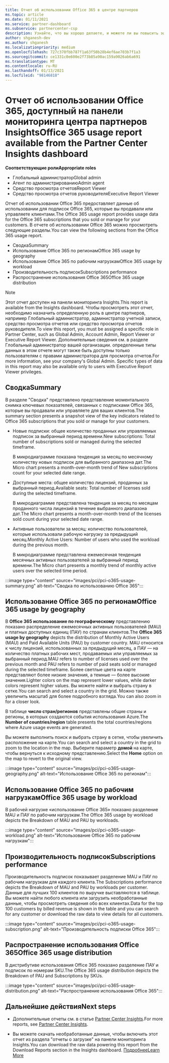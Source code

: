 ```yaml
---
title: Отчет об использовании Office 365 в центре партнеров
ms.topic: article
ms.date: 01/11/2021
ms.service: partner-dashboard
ms.subservice: partnercenter-csp
description: Узнайте, что вы хорошо делаете, и можете ли вы повысить эффективность использования подписок Office 365, которые вы продаете клиентам или управляете ими.
author: shganesh-dev
ms.author: shganesh
ms.localizationpriority: medium
ms.openlocfilehash: 727c370fbb787f1a63f50b28b4ef6ae703b7f1a3
ms.sourcegitcommit: ce1331c0e600e2f73b85a90ac159a9026ab6a691
ms.translationtype: MT
ms.contentlocale: ru-RU
ms.lasthandoff: 01/13/2021
ms.locfileid: "98146818"
---
```

# <a name="office-365-usage-report-available-from-the-partner-center-insights-dashboard"></a><span data-ttu-id="5cda6-103">Отчет об использовании Office 365, доступный на панели мониторинга центра партнеров Insights</span><span class="sxs-lookup"><span data-stu-id="5cda6-103">Office 365 usage report available from the Partner Center Insights dashboard</span></span>

<span data-ttu-id="5cda6-104">**Соответствующие роли**</span><span class="sxs-lookup"><span data-stu-id="5cda6-104">**Appropriate roles**</span></span>
- <span data-ttu-id="5cda6-105">Глобальный администратор</span><span class="sxs-lookup"><span data-stu-id="5cda6-105">Global admin</span></span>
- <span data-ttu-id="5cda6-106">Агент по администрированию</span><span class="sxs-lookup"><span data-stu-id="5cda6-106">Admin agent</span></span>
- <span data-ttu-id="5cda6-107">Средство просмотра отчетов</span><span class="sxs-lookup"><span data-stu-id="5cda6-107">Report Viewer</span></span>
- <span data-ttu-id="5cda6-108">Средство просмотра отчетов руководителя</span><span class="sxs-lookup"><span data-stu-id="5cda6-108">Executive Report Viewer</span></span>

<span data-ttu-id="5cda6-109">Отчет об использовании Office 365 предоставляет данные об использовании для подписок Office 365, которые вы продавали или управляете клиентами.</span><span class="sxs-lookup"><span data-stu-id="5cda6-109">The Office 365 usage report provides usage data for the Office 365 subscriptions that you sold or manage for your customers.</span></span> <span data-ttu-id="5cda6-110">В отчете об использовании Office 365 можно просмотреть следующие разделы.</span><span class="sxs-lookup"><span data-stu-id="5cda6-110">You can view the following sections from the Office 365 usage report.</span></span>

- <span data-ttu-id="5cda6-111">Сводка</span><span class="sxs-lookup"><span data-stu-id="5cda6-111">Summary</span></span>
- <span data-ttu-id="5cda6-112">Использование Office 365 по регионам</span><span class="sxs-lookup"><span data-stu-id="5cda6-112">Office 365 usage by geography</span></span>
- <span data-ttu-id="5cda6-113">Использование Office 365 по рабочим нагрузкам</span><span class="sxs-lookup"><span data-stu-id="5cda6-113">Office 365 usage by workload</span></span>
- <span data-ttu-id="5cda6-114">Производительность подписок</span><span class="sxs-lookup"><span data-stu-id="5cda6-114">Subscriptions performance</span></span>
- <span data-ttu-id="5cda6-115">Распространение использования Office 365</span><span class="sxs-lookup"><span data-stu-id="5cda6-115">Office 365 usage distribution</span></span>

 > [!NOTE]
 > <span data-ttu-id="5cda6-116">Этот отчет доступен на панели мониторинга Insights.</span><span class="sxs-lookup"><span data-stu-id="5cda6-116">This report is available from the Insights dashboard.</span></span> <span data-ttu-id="5cda6-117">Чтобы просмотреть этот отчет, необходимо назначить определенную роль в центре партнеров, например Глобальный администратор, администратор учетной записи, средство просмотра отчетов или средство просмотра отчетов руководителя.</span><span class="sxs-lookup"><span data-stu-id="5cda6-117">To view this report, you must be assigned a specific role in Partner Center, such as Global Admin, Account Admin, Report Viewer or Executive Report Viewer.</span></span> <span data-ttu-id="5cda6-118">Дополнительные сведения см. в разделе Глобальный администратор вашей организации. определенные типы данных в этом отчете могут также быть доступны только пользователям с правами администратора для просмотра отчетов.</span><span class="sxs-lookup"><span data-stu-id="5cda6-118">For more information, see your company's Global Admin. Specific types of data in this report may also be available only to users with Executive Report Viewer privileges.</span></span>

## <a name="summary"></a><span data-ttu-id="5cda6-119">Сводка</span><span class="sxs-lookup"><span data-stu-id="5cda6-119">Summary</span></span>

<span data-ttu-id="5cda6-120">В разделе "Сводка" представлено представление моментального снимка ключевых показателей, связанных с подписками Office 365, которые вы продавали или управляете для ваших клиентов.</span><span class="sxs-lookup"><span data-stu-id="5cda6-120">The summary section presents a snapshot view of the key indicators related to Office 365 subscriptions that you sold or manage for your customers.</span></span>  

- <span data-ttu-id="5cda6-121">Новые подписки: общее количество проданных или управляемых подписок за выбранный период времени.</span><span class="sxs-lookup"><span data-stu-id="5cda6-121">New subscriptions: Total number of subscriptions sold or managed during the selected timeframe.</span></span>

   <span data-ttu-id="5cda6-122">В микродиаграмме показана тенденция за месяц по месячному количеству новых подписок для выбранного диапазона дат.</span><span class="sxs-lookup"><span data-stu-id="5cda6-122">The Micro chart presents a month-over-month trend of New subscriptions count for your selected date range.</span></span>

- <span data-ttu-id="5cda6-123">Доступные места: общее количество лицензий, проданных за выбранный период.</span><span class="sxs-lookup"><span data-stu-id="5cda6-123">Available seats: Total number of licenses sold during the selected timeframe.</span></span>

   <span data-ttu-id="5cda6-124">В микродиаграмме представлена тенденция за месяц по месяцам проданного числа лицензий в течение выбранного диапазона дат.</span><span class="sxs-lookup"><span data-stu-id="5cda6-124">The Micro chart presents a month-over-month trend of the licenses sold count during your selected date range.</span></span>

- <span data-ttu-id="5cda6-125">Активные пользователи за месяц: количество пользователей, которые использовали рабочую нагрузку за предыдущий месяц.</span><span class="sxs-lookup"><span data-stu-id="5cda6-125">Monthly Active Users: Number of users who used the workload during the previous month.</span></span> 

   <span data-ttu-id="5cda6-126">В микродиаграмме представлена ежемесячная тенденция месячных активных пользователей за выбранный период времени.</span><span class="sxs-lookup"><span data-stu-id="5cda6-126">The Micro chart presents a monthly trend of monthly active users over the selected time period.</span></span>

:::image type="content" source="images/pci/pci-o365-usage-summary.png" alt-text="Сводка по использованию Office 365":::

## <a name="office-365-usage-by-geography"></a><span data-ttu-id="5cda6-128">Использование Office 365 по регионам</span><span class="sxs-lookup"><span data-stu-id="5cda6-128">Office 365 usage by geography</span></span>

<span data-ttu-id="5cda6-129">В **Office 365 использование по географическому** представлению показано распределение ежемесячных активных пользователей (MAU) и платных доступных единиц (ПАУ) по странам клиентов.</span><span class="sxs-lookup"><span data-stu-id="5cda6-129">The **Office 365 usage by geography** depicts the distribution of Monthly Active Users (MAU) and Paid Available Units (PAU) by customer country.</span></span> <span data-ttu-id="5cda6-130">MAU относится к числу лицензий, использованных за предыдущий месяц, а ПАУ — на количество платных рабочих мест, продаваемых или управляемых за выбранный период.</span><span class="sxs-lookup"><span data-stu-id="5cda6-130">MAU refers to number of licenses used over the previous month and PAU refers to number of paid seats sold or managed during the selected timeframe.</span></span> <span data-ttu-id="5cda6-131">Более светлые цвета на карте представляют более низкие значения, а темные — более высокие значения.</span><span class="sxs-lookup"><span data-stu-id="5cda6-131">Lighter colors on the map represent lower values, while darker colors represent higher values.</span></span> <span data-ttu-id="5cda6-132">Вы можете найти и выбрать страну в сетке.</span><span class="sxs-lookup"><span data-stu-id="5cda6-132">You can search and select a country in the grid.</span></span> <span data-ttu-id="5cda6-133">Можно также увеличить масштаб для более подробного взгляда.</span><span class="sxs-lookup"><span data-stu-id="5cda6-133">You can also zoom in for a closer look.</span></span>

<span data-ttu-id="5cda6-134">В таблице **число стран/регионов** представлены общие страны и регионы, в которых создаются события использования Azure.</span><span class="sxs-lookup"><span data-stu-id="5cda6-134">The **Number of countries/region** table presents the total countries/regions where Azure usage events are generated.</span></span>

<span data-ttu-id="5cda6-135">Вы можете выполнить поиск и выбрать страну в сетке, чтобы увеличить расположение на карте.</span><span class="sxs-lookup"><span data-stu-id="5cda6-135">You can search and select a country in the grid to zoom to the location in the map.</span></span> <span data-ttu-id="5cda6-136">Выберите параметр **домой** на карте, чтобы вернуться к исходному представлению.</span><span class="sxs-lookup"><span data-stu-id="5cda6-136">Select the **Home** option on the map to revert to the original view.</span></span>


:::image type="content" source="images/pci/pci-o365-usage-geography.png" alt-text="Использование Office 365 по регионам":::

## <a name="office-365-usage-by-workload"></a><span data-ttu-id="5cda6-138">Использование Office 365 по рабочим нагрузкам</span><span class="sxs-lookup"><span data-stu-id="5cda6-138">Office 365 usage by workload</span></span>

<span data-ttu-id="5cda6-139">В рабочей нагрузке «использование Office 365» показано разделение MAU и ПАУ по рабочим нагрузкам.</span><span class="sxs-lookup"><span data-stu-id="5cda6-139">The Office 365 usage by workload depicts the Breakdown of MAU and PAU by workloads.</span></span>

:::image type="content" source="images/pci/pci-o365-usage-workload.png" alt-text="Использование Office 365 по рабочим нагрузкам":::

## <a name="subscriptions-performance"></a><span data-ttu-id="5cda6-141">Производительность подписок</span><span class="sxs-lookup"><span data-stu-id="5cda6-141">Subscriptions performance</span></span>

<span data-ttu-id="5cda6-142">Производительность подписок показывает разделение MAU и ПАУ по рабочим нагрузкам для каждого клиента.</span><span class="sxs-lookup"><span data-stu-id="5cda6-142">The Subscriptions performance depicts the Breakdown of MAU and PAU by workloads per customer.</span></span> <span data-ttu-id="5cda6-143">Данные для лучших 100 клиентов по выручке выставляются в таблице. Вы можете найти любого клиента или загрузить необработанные данные, чтобы просмотреть сведения обо всех клиентах.</span><span class="sxs-lookup"><span data-stu-id="5cda6-143">Data for the top 100 customers by billed revenue is shown in the table and you can search for any customer or download the raw data to view details for all customers.</span></span>

:::image type="content" source="images/pci/pci-o365-usage-subscription.png" alt-text="Производительность подписки Office 365":::

## <a name="office-365-usage-distribution"></a><span data-ttu-id="5cda6-145">Распространение использования Office 365</span><span class="sxs-lookup"><span data-stu-id="5cda6-145">Office 365 usage distribution</span></span>

<span data-ttu-id="5cda6-146">В дистрибутиве использования Office 365 показано разделение ПАУ и подписок по номерам SKU.</span><span class="sxs-lookup"><span data-stu-id="5cda6-146">The Office 365 usage distribution depicts the Breakdown of PAU and Subscriptions by SKUs.</span></span>

:::image type="content" source="images/pci/pci-o365-usage-distribution.png" alt-text="Распространение использования Office 365":::

## <a name="next-steps"></a><span data-ttu-id="5cda6-148">Дальнейшие действия</span><span class="sxs-lookup"><span data-stu-id="5cda6-148">Next steps</span></span>

- <span data-ttu-id="5cda6-149">Дополнительные отчеты см. в статье [Partner Center Insights](partner-center-insights.md).</span><span class="sxs-lookup"><span data-stu-id="5cda6-149">For more reports, see [Partner Center Insights](partner-center-insights.md).</span></span>

- <span data-ttu-id="5cda6-150">Вы можете скачать необработанные данные, чтобы включить этот отчет из раздела "отчеты о загрузке" на панели мониторинга Insights.</span><span class="sxs-lookup"><span data-stu-id="5cda6-150">You can download the raw data powering this report from the Download Reports section in the Insights dashboard.</span></span> [<span data-ttu-id="5cda6-151">Подробнее</span><span class="sxs-lookup"><span data-stu-id="5cda6-151">Learn More</span></span>](pci-download-reports.md) 
